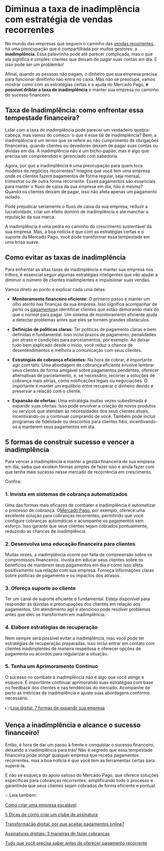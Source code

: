 # Diminua a taxa de inadimplência com estratégia de vendas recorrentes

No mundo das empresas que seguem o caminho das [vendas recorrentes](https://meubolso.mercadopago.com.br/vendas-recorrentes-loja-fisica), há uma preocupação que é compartilhada por muitos gestores: a **inadimplência**. Essa palavrinha pode até parecer complicada, mas o que ela significa é simples: clientes que deixam de pagar suas contas em dia. E isso pode ser um problemão!

Afinal, quando as pessoas não pagam, o dinheiro que sua empresa precisa para funcionar direitinho não entra no caixa. Mas não se preocupe, vamos mostrar como com as estratégias certas e a ajuda do Mercado Pago, **é possível driblar a taxa de inadimplência** e manter sua empresa no caminho do sucesso financeiro.

## Taxa de Inadimplência: como enfrentar essa tempestade financeira?

Lidar com a taxa de inadimplência pode parecer um verdadeiro quebra-cabeça, mas vamos do começo: o que é esse tal de inadimplência? Bem, a inadimplência é um termo que se refere ao não cumprimento de obrigações financeiras, quando clientes ou devedores deixam de pagar suas contas ou dívidas em dia. A inadimplência não é um bicho-papão, mas é algo que precisa ser compreendido e gerenciado com sabedoria.

Agora, por que a inadimplência é uma preocupação para quem toca modelos de negócios recorrentes? Imagine que você tem uma empresa onde os clientes fazem pagamentos de forma regular, seja mensal, trimestral ou de outra forma recorrente. Esses pagamentos são essenciais para manter o fluxo de caixa da sua empresa em dia, não é mesmo? Quando os clientes deixam de pagar, isso não afeta apenas um pagamento isolado.

Pode prejudicar seriamente o fluxo de caixa da sua empresa, reduzir a lucratividade, criar um efeito dominó de inadimplência e até manchar a reputação da sua marca.

A inadimplência é uma pedra no caminho do crescimento sustentável da sua empresa. Mas, a boa notícia é que com as estratégias certas e o suporte do Mercado Pago, você pode transformar essa tempestade em uma brisa suave.

## Como evitar as taxas de inadimplência

Para enfrentar as altas taxas de inadimplência e manter sua empresa nos trilhos, é essencial seguir algumas estratégias inteligentes que vão ajudar a diminuir o número de clientes inadimplentes e impulsionar suas vendas.

Vamos direto ao ponto e explicar cada uma delas:

- **Monitoramento financeiro eficiente:** O primeiro passo é manter um olho atento nas finanças da sua empresa. Isso significa acompanhar de perto os [pagamentos](https://meubolso.mercadopago.com.br/transformacao-digital-por-que-aceitar-pagamentos-on-line-no-seu-negocio)e identificar clientes que estão demorando mais do que o normal para pagar. Um sistema de monitoramento eficiente ajuda a detectar problemas antes que eles se tornem grandes obstáculos.

- **Definição de políticas claras:** Ter políticas de pagamento claras e bem definidas é fundamental. Isso inclui prazos de pagamento, penalidades por atraso e condições para parcelamentos, por exemplo. Ao deixar tudo bem explicado desde o início, você reduz a chance de desentendimentos e melhora a comunicação com seus clientes.

- **Estratégias de cobrança eficientes:** Na hora de cobrar, é importante agir com tato. Uma abordagem de cobrança eficiente envolve lembrar seus clientes de forma amigável sobre pagamentos pendentes, oferecer alternativas de parcelamento, e, se necessário, recorrer a soluções de cobrança mais sérias, como notificações legais ou negociações. O importante é manter um equilíbrio entre recuperar o dinheiro devido e preservar a relação com o cliente.

- **Expansão de ofertas:** Uma estratégia muitas vezes subestimada é expandir suas ofertas. Isso pode envolver a criação de novos produtos ou serviços que atendam às necessidades dos seus clientes atuais, incentivando-os a continuar comprando de você. Também pode incluir programas de fidelidade ou descontos para clientes fiéis, incentivando-os a manterem seus pagamentos em dia.

## 

## 5 formas de construir sucesso e vencer a inadimplência

Para vencer a inadimplência e manter a gestão financeira de sua empresa em dia, saiba que existem formas simples de fazer isso e ainda fazer com que tenha mais sucesso nesse mercado de recorrência em crescimento.

Confira:

### 1. Invista em sistemas de cobrança automatizados

Uma das formas mais eficazes de combater a inadimplência é automatizar o processo de cobrança. O[Mercado Pago](https://meubolso.mercadopago.com.br/cobranca-recorrente-mercado-pago), por exemplo, oferece uma excelente solução para cobranças recorrentes, permitindo que você configure cobranças automáticas e acompanhe os pagamentos sem esforço. Isso garante que seus clientes sejam cobrados pontualmente, reduzindo as chances de inadimplência.

### 2. Desenvolva uma educação financeira para clientes

Muitas vezes, a inadimplência ocorre por falta de compreensão sobre os compromissos financeiros. Invista em educar seus clientes sobre os benefícios de manterem seus pagamentos em dia e como isso afeta positivamente sua relação com sua empresa. Forneça informações claras sobre políticas de pagamento e os impactos dos atrasos.

### 3. Ofereça suporte ao cliente

Ter um canal de suporte eficiente é fundamental. Esteja disponível para responder às dúvidas e preocupações dos clientes em relação aos pagamentos. Um atendimento ágil e atencioso pode resolver problemas antes que eles se transformem em inadimplência.

### 4. Elabore estratégias de recuperação

Nem sempre será possível evitar a inadimplência, mas você pode ter estratégias de recuperação preparadas. Isso inclui entrar em contato com clientes inadimplentes de maneira respeitosa e oferecer opções de pagamento ou acordos para regularizar a situação.

### 5. Tenha um Aprimoramento Contínuo

O sucesso no combate à inadimplência não é algo que você atinge e esquece. É importante continuar aprimorando suas estratégias com base no feedback dos clientes e nas tendências do mercado. Acompanhe de perto as métricas de inadimplência e ajuste suas abordagens conforme necessário.

👉[Loja digital: 7 formas de expandir sua empresa](https://meubolso.mercadopago.com.br/loja-digital-formas-de-expandir-sua-empresa)

## Vença a inadimplência e alcance o sucesso financeiro!

Então, é hora de dar um passo à frente e conquistar o sucesso financeiro, deixando a inadimplência para trás! Não é segredo que essa tempestade financeira pode atingir qualquer empresa que receba pagamentos recorrentes, mas a boa notícia é que você tem as ferramentas certas para superá-la.

E não se esqueça do apoio valioso do Mercado Pago, que oferece soluções específicas para cobranças recorrentes, simplificando todo o processo e garantindo que seus clientes sejam cobrados de forma eficiente e pontual.

💡 Leia também:

[Como criar uma empresa escalável](https://meubolso.mercadopago.com.br/empresa-escalavel)

[5 Dicas de como criar um clube de assinatura](https://meubolso.mercadopago.com.br/clube-de-assinatura)

[Transformação digital: por que aceitar pagamentos online?](https://meubolso.mercadopago.com.br/transformacao-digital-por-que-aceitar-pagamentos-on-line-no-seu-negocio)

[Assinaturas digitais: 3 maneiras de fazer cobranças](https://meubolso.mercadopago.com.br/assinaturas-digitais-3-maneiras-de-fazer-cobrancas)

[Tudo que você precisa saber antes de oferecer pagamento recorrente](https://meubolso.mercadopago.com.br/tudo-que-voce-precisa-saber-antes-de-oferecer-pagamento-recorrente)